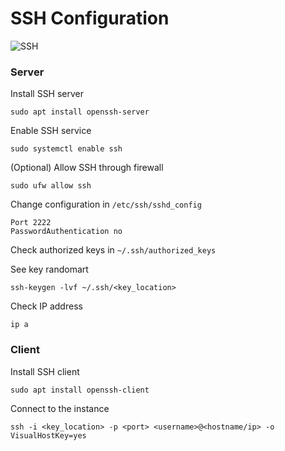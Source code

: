 # SSH Configuration

![SSH](https://www.hostinger.com/tutorials/wp-content/uploads/sites/2/2017/07/symmetric-encryption-ssh-tutorial.jpg)

### Server

Install SSH server
```
sudo apt install openssh-server
```

Enable SSH service
```
sudo systemctl enable ssh
```

(Optional) Allow SSH through firewall
```
sudo ufw allow ssh
```

Change configuration in `/etc/ssh/sshd_config`
```
Port 2222
PasswordAuthentication no
```

Check authorized keys in `~/.ssh/authorized_keys`

See key randomart
```
ssh-keygen -lvf ~/.ssh/<key_location>
```

Check IP address
```
ip a
```

### Client

Install SSH client
```
sudo apt install openssh-client
```

Connect to the instance
```
ssh -i <key_location> -p <port> <username>@<hostname/ip> -o VisualHostKey=yes
```
